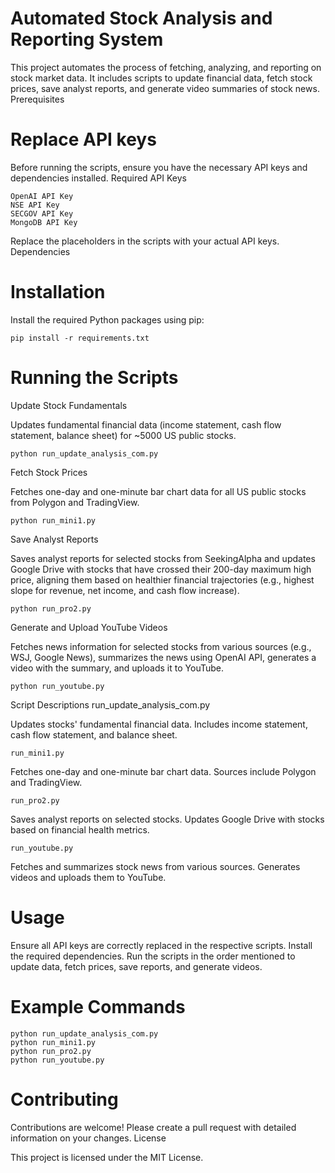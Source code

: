 # Automated Stock Analysis and Reporting System

This project automates the process of fetching, analyzing, and reporting on stock market data. It includes scripts to update financial data, fetch stock prices, save analyst reports, and generate video summaries of stock news.
Prerequisites

# Replace API keys

Before running the scripts, ensure you have the necessary API keys and dependencies installed.
Required API Keys

    OpenAI API Key
    NSE API Key
    SECGOV API Key
    MongoDB API Key

Replace the placeholders in the scripts with your actual API keys.
Dependencies

# Installation

Install the required Python packages using pip:

    pip install -r requirements.txt


# Running the Scripts

Update Stock Fundamentals

Updates fundamental financial data (income statement, cash flow statement, balance sheet) for ~5000 US public stocks.

    python run_update_analysis_com.py

Fetch Stock Prices

Fetches one-day and one-minute bar chart data for all US public stocks from Polygon and TradingView.

    python run_mini1.py

Save Analyst Reports

Saves analyst reports for selected stocks from SeekingAlpha and updates Google Drive with stocks that have crossed their 200-day maximum high price, aligning them based on healthier financial trajectories (e.g., highest slope for revenue, net income, and cash flow increase).

    python run_pro2.py

Generate and Upload YouTube Videos

Fetches news information for selected stocks from various sources (e.g., WSJ, Google News), summarizes the news using OpenAI API, generates a video with the summary, and uploads it to YouTube.

    python run_youtube.py

Script Descriptions
run_update_analysis_com.py

Updates stocks' fundamental financial data.
Includes income statement, cash flow statement, and balance sheet.

    run_mini1.py

Fetches one-day and one-minute bar chart data.
Sources include Polygon and TradingView.

    run_pro2.py

Saves analyst reports on selected stocks.
Updates Google Drive with stocks based on financial health metrics.

    run_youtube.py

Fetches and summarizes stock news from various sources.
Generates videos and uploads them to YouTube.

# Usage

Ensure all API keys are correctly replaced in the respective scripts.
Install the required dependencies.
Run the scripts in the order mentioned to update data, fetch prices, save reports, and generate videos.

# Example Commands

    python run_update_analysis_com.py
    python run_mini1.py
    python run_pro2.py
    python run_youtube.py

# Contributing

Contributions are welcome! Please create a pull request with detailed information on your changes.
License

This project is licensed under the MIT License.